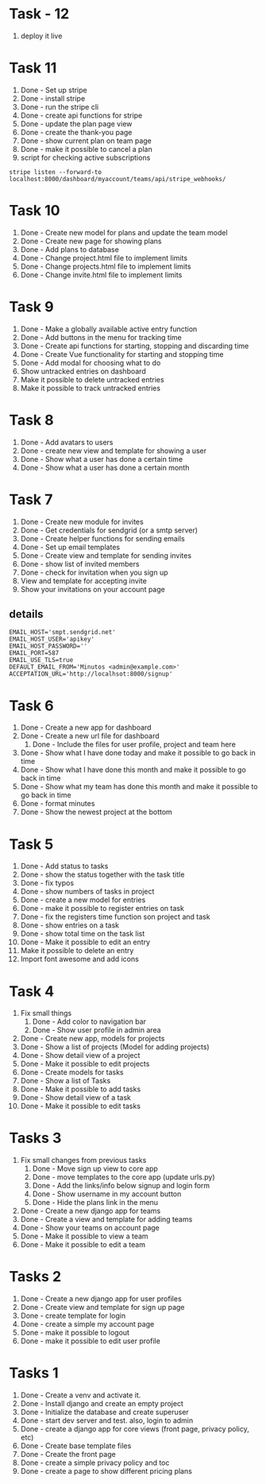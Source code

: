 # Task - 12

1. deploy it live

# Task 11

1. Done - Set up stripe
2. Done - install stripe
3. Done - run the stripe cli
4. Done - create api functions for stripe
5. Done - update the plan page view
6. Done - create the thank-you page
7. Done - show current plan on team page
8. Done - make it possible to cancel a plan
9. script for checking active subscriptions

``` 
stripe listen --forward-to localhost:8000/dashboard/myaccount/teams/api/stripe_webhooks/

```

# Task 10

1. Done - Create new model for plans and update the team model
2. Done - Create new page for showing plans
3. Done - Add plans to database
4. Done - Change project.html file to implement limits
5. Done - Change projects.html file to implement limits
6. Done - Change invite.html file to implement limits

# Task 9

1. Done - Make a globally available active entry function
2. Done - Add buttons in the menu for tracking time
3. Done - Create api functions for starting, stopping and discarding time
4. Done - Create Vue functionality for starting and stopping time
5. Done - Add modal for choosing what to do
6. Show untracked entries on dashboard
7. Make it possible to delete untracked entries
8. Make it possible to track untracked entries

# Task 8

1. Done - Add avatars to users
2. Done - create new view and template for showing a user
3. Done - Show what a user has done a certain time
4. Done - Show what a user has done a certain month

# Task 7

1. Done - Create new module for invites
2. Done - Get credentials for sendgrid (or a smtp server)
3. Done - Create helper functions for sending emails
4. Done - Set up email templates
5. Done - Create view and template for sending invites
6. Done - show list of invited members
7. Done - check for invitation when you sign up
8. View and template for accepting invite
9. Show your invitations on your account page

## details

```
EMAIL_HOST='smpt.sendgrid.net'
EMAIL_HOST_USER='apikey'
EMAIL_HOST_PASSWORD=''
EMAIL_PORT=587
EMAIL_USE_TLS=true
DEFAULT_EMAIL_FROM='Minutos <admin@example.com>'
ACCEPTATION_URL='http://localhsot:8000/signup'
```

# Task 6

1. Done - Create a new app for dashboard
2. Done - Create a new url file for dashboard
    1. Done - Include the files for user profile, project and team here
3. Done - Show what I have done today and make it possible to go back in time
4. Done - Show what I have done this month and make it possible to go back in time
5. Done - Show what my team has done this month and make it possible to go back in time
6. Done - format minutes
7. Done - Show the newest project at the bottom

# Task 5

1. Done - Add status to tasks
2. Done - show the status together with the task title
3. Done - fix typos
4. Done - show numbers of tasks in project
5. Done - create a new model for entries
6. Done - make it possible to register entries on task
7. Done - fix the registers time function son project and task
8. Done - show entries on a task
9. Done - show total time on the task list
10. Done - Make it possible to edit an entry
11. Make it possible to delete an entry
12. Import font awesome and add icons

# Task 4

1. Fix small things
    1. Done - Add color to navigation bar
    2. Done - Show user profile in admin area
2. Done - Create new app, models for projects
3. Done - Show a list of projects (Model for adding projects)
4. Done - Show detail view of a project
5. Done - Make it possible to edit projects
6. Done - Create models for tasks
7. Done - Show a list of Tasks
8. Done - Make it possible to add tasks
9. Done - Show detail view of a task
10. Done - Make it possible to edit tasks

# Tasks 3

1. Fix small changes from previous tasks
    1. Done - Move sign up view to core app
    2. Done - move templates to the core app (update urls.py)
    3. Done - Add the links/info below signup and login form
    4. Done - Show username in my account button
    5. Done - Hide the plans link in the menu
2. Done - Create a new django app for teams
3. Done - Create a view and template for adding teams
4. Done - Show your teams on account page
5. Done - Make it possible to view a team
6. Done - Make it possible to edit a team

# Tasks 2

1. Done - Create a new django app for user profiles
2. Done - Create view and template for sign up page
3. Done - create template for login
4. Done - create a simple my account page
5. Done - make it possible to logout
6. Done - make it possible to edit user profile

# Tasks 1

1. Done - Create a venv and activate it.
2. Done - Install django and create an empty project
3. Done - Initialize the database and create superuser
4. Done - start dev server and test. also, login to admin
5. Done - create a django app for core views (front page, privacy policy, etc)
6. Done - Create base template files
7. Done - Create the front page
8. Done - create a simple privacy policy and toc
9. Done - create a page to show different pricing plans
